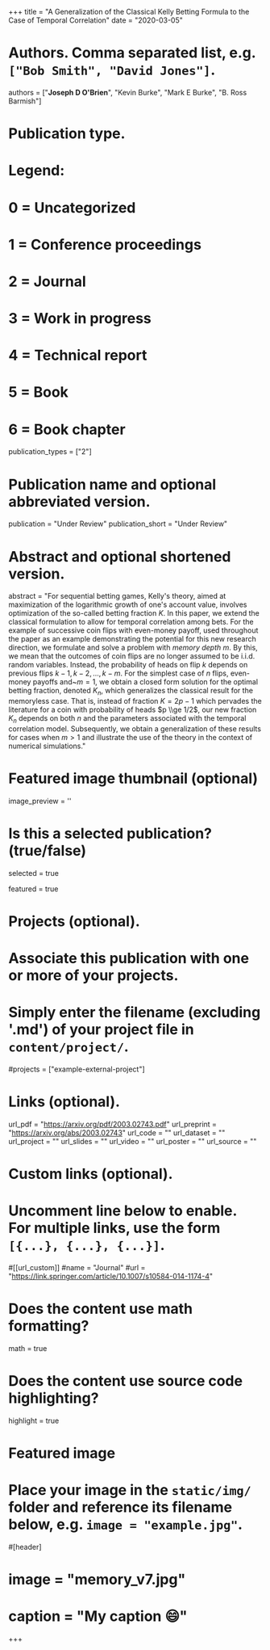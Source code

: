 +++
title = "A Generalization of the Classical Kelly Betting Formula to the Case of Temporal Correlation"
date = "2020-03-05"

# Authors. Comma separated list, e.g. `["Bob Smith", "David Jones"]`.

authors = ["**Joseph D O'Brien**", "Kevin Burke", "Mark E Burke", "B. Ross Barmish"]

# Publication type.
# Legend:
# 0 = Uncategorized
# 1 = Conference proceedings
# 2 = Journal
# 3 = Work in progress
# 4 = Technical report
# 5 = Book
# 6 = Book chapter
publication_types = ["2"]

# Publication name and optional abbreviated version.
publication = "Under Review"
publication_short = "Under Review"

# Abstract and optional shortened version.
abstract = "For sequential betting games, Kelly's theory, aimed at maximization of the logarithmic growth of one's account value, involves optimization of the so-called betting fraction $K$. In this paper, we extend the classical formulation to allow for temporal correlation among bets. For the example of successive coin flips with even-money payoff, used throughout the paper as an example demonstrating the potential for this new research direction, we formulate and solve a problem with *memory depth* $m$.  By this, we mean that the outcomes of coin flips are no longer assumed to be i.i.d. random variables. Instead, the probability of heads on flip $k$ depends on previous flips $k-1,k-2,...,k-m$. For the simplest case of $n$ flips, even-money payoffs and~$m = 1$, we obtain a closed form solution for the optimal betting fraction, denoted $K_n$, which generalizes the classical result for the memoryless case. That is, instead of fraction $K = 2p-1$ which pervades the literature for a coin with probability of heads $p \\ge 1/2$, our new fraction $K_n$ depends on both $n$ and the parameters associated with the temporal correlation model. Subsequently, we obtain a generalization of these results for cases when $m > 1$ and illustrate the use of the theory in the context of numerical simulations."

# Featured image thumbnail (optional)
image_preview = ''

# Is this a selected publication? (true/false)
selected = true

featured = true


# Projects (optional).
#   Associate this publication with one or more of your projects.
#   Simply enter the filename (excluding '.md') of your project file in `content/project/`.
#projects = ["example-external-project"]

# Links (optional).
url_pdf = "https://arxiv.org/pdf/2003.02743.pdf"
url_preprint = "https://arxiv.org/abs/2003.02743"
url_code = ""
url_dataset = ""
url_project = ""
url_slides = ""
url_video = ""
url_poster = ""
url_source = ""

# Custom links (optional).
#   Uncomment line below to enable. For multiple links, use the form `[{...}, {...}, {...}]`.
#[[url_custom]]
#name = "Journal"
#url = "https://link.springer.com/article/10.1007/s10584-014-1174-4"

# Does the content use math formatting?
math = true

# Does the content use source code highlighting?
highlight = true
  
# Featured image
# Place your image in the `static/img/` folder and reference its filename below, e.g. `image = "example.jpg"`.
#[header]
# image = "memory_v7.jpg"
# caption = "My caption :smile:"

+++
